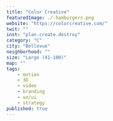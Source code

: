 ```yaml
---
title: "Color Creative"
featuredImage: ./-hamburgers.png
website: "https://colorcreative.com/"
twit: ""
inst: "plan.create.destroy"
category: "C"
city: "Bellevue"
neighborhood: ""
size: "Large (41-100)"
map: ""
tags:
    - motion
    - 3D
    - video
    - branding
    - ux/ui
    - strategy
published: true
---
```



